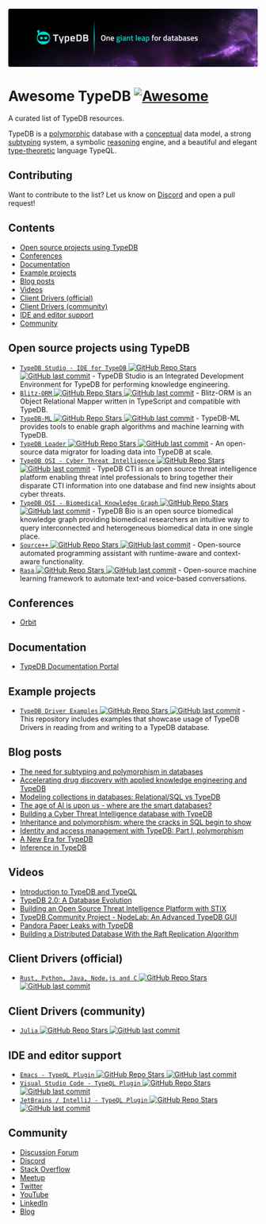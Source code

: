 [![TypeDB ![GitHub Repo Stars](https://img.shields.io/github/stars/typedb/typedb) ![GitHub last commit](https://img.shields.io/github/last-commit/typedb/typedb)](https://github.com/typedb/typedb/blob/2c5e3114cb4d19085a329b379eef590d7a3e9eda/docs/banner.png)](https://typedb.com)

# Awesome TypeDB [![Awesome](https://awesome.re/badge.svg)](https://awesome.re)

A curated list of TypeDB resources.

TypeDB is a [polymorphic](https://typedb.com/features#polymorphic-queries) database with a [conceptual](https://typedb.com/features#conceptual-modeling) data model, a strong [subtyping](https://typedb.com/features#strong-type-system) system, a symbolic [reasoning](https://typedb.com/features#symbolic-reasoning) engine, and a beautiful and elegant [type-theoretic](https://typedb.com/features#modern-language) language TypeQL.

## Contributing

Want to contribute to the list? Let us know on [Discord](https://typedb.com/discord) and open a pull request!

## Contents

- [Open source projects using TypeDB](#open-source-projects-using-typedb)
- [Conferences](#conferences)
- [Documentation](#documentation)
- [Example projects](#example-projects)
- [Blog posts](#blog-posts)
- [Videos](#videos)
- [Client Drivers (official)](#client-drivers-official)
- [Client Drivers (community)](#client-drivers-community)
- [IDE and editor support](#ide-and-editor-support)
- [Community](#community)

## Open source projects using TypeDB

- [`TypeDB Studio - IDE for TypeDB` ![GitHub Repo Stars](https://img.shields.io/github/stars/vaticle/typedb-studio) ![GitHub last commit](https://img.shields.io/github/last-commit/vaticle/typedb-studio)](https://github.com/vaticle/typedb-studio) - TypeDB Studio is an Integrated Development Environment for TypeDB for performing knowledge engineering.
- [`Blitz-ORM` ![GitHub Repo Stars](https://img.shields.io/github/stars/Blitzapps/blitz-orm) ![GitHub last commit](https://img.shields.io/github/last-commit/Blitzapps/blitz-orm)](https://github.com/Blitzapps/blitz-orm) - Blitz-ORM is an Object Relational Mapper written in TypeScript and compatible with TypeDB.
- [`TypeDB-ML` ![GitHub Repo Stars](https://img.shields.io/github/stars/vaticle/typedb-ml) ![GitHub last commit](https://img.shields.io/github/last-commit/vaticle/typedb-ml)](https://github.com/vaticle/typedb-ml) - TypeDB-ML provides tools to enable graph algorithms and machine learning with TypeDB.
- [`TypeDB Loader` ![GitHub Repo Stars](https://img.shields.io/github/stars/typedb-osi/typedb-loader) ![GitHub last commit](https://img.shields.io/github/last-commit/typedb-osi/typedb-loader)](https://github.com/typedb-osi/typedb-loader) - An open-source data migrator for loading data into TypeDB at scale.
- [`TypeDB OSI - Cyber Threat Intelligence` ![GitHub Repo Stars](https://img.shields.io/github/stars/typedb-osi/typedb-cti) ![GitHub last commit](https://img.shields.io/github/last-commit/typedb-osi/typedb-cti)](https://github.com/typedb-osi/typedb-cti) - TypeDB CTI is an open source threat intelligence platform enabling threat intel professionals to bring together their disparate CTI information into one database 
and find new insights about cyber threats.
- [`TypeDB OSI - Biomedical Knowledge Graph` ![GitHub Repo Stars](https://img.shields.io/github/stars/typedb-osi/typedb-bio) ![GitHub last commit](https://img.shields.io/github/last-commit/typedb-osi/typedb-bio)](https://github.com/typedb-osi/typedb-bio) - TypeDB Bio is an open source biomedical knowledge graph providing biomedical researchers an intuitive way to query interconnected and heterogeneous biomedical 
data in one single place.
- [`Source++` ![GitHub Repo Stars](https://img.shields.io/github/stars/sourceplusplus/Assistant) ![GitHub last commit](https://img.shields.io/github/last-commit/sourceplusplus/Assistant)](https://github.com/sourceplusplus/Assistant) - Open-source automated programming assistant with runtime-aware and context-aware functionality.
- [`Rasa` ![GitHub Repo Stars](https://img.shields.io/github/stars/RasaHQ/rasa) ![GitHub last commit](https://img.shields.io/github/last-commit/RasaHQ/rasa)](https://github.com/RasaHQ/rasa) - Open-source machine learning framework to automate text-and voice-based conversations.

## Conferences

- [Orbit](https://www.youtube.com/playlist?list=PLtEF8_xCPklY3P5NLSQb1SyIYLhQssxfY)

## Documentation

- [TypeDB Documentation Portal](https://typedb.com/docs)

## Example projects

- [`TypeDB Driver Examples` ![GitHub Repo Stars](https://img.shields.io/github/stars/vaticle/typedb-driver-examples) ![GitHub last commit](https://img.shields.io/github/last-commit/vaticle/typedb-driver-examples)](https://github.com/vaticle/typedb-driver-examples) - This repository includes examples that showcase usage of TypeDB Drivers in reading from and writing to a TypeDB database.

## Blog posts

- [The need for subtyping and polymorphism in databases](https://typedb.com/blog/the-need-for-subtyping-and-polymorphism-in-databases)
- [Accelerating drug discovery with applied knowledge engineering and TypeDB](https://typedb.com/blog/accelerating-drug-discovery-with-applied-knowledge-engineering-and-typedb)
- [Modeling collections in databases: Relational/SQL vs TypeDB](https://typedb.com/blog/modeling-collections-in-databases-relational-sql-vs-typedb)
- [The age of AI is upon us - where are the smart databases?](https://typedb.com/blog/the-age-of-ai-is-upon-us-where-are-the-smart-databases)
- [Building a Cyber Threat Intelligence database with TypeDB](https://typedb.com/blog/building-a-cyber-threat-intelligence-database-with-typedb)
- [Inheritance and polymorphism: where the cracks in SQL begin to show](https://typedb.com/blog/inheritance-and-polymorphism-where-the-cracks-in-sql-begin-to-show)
- [Identity and access management with TypeDB: Part I, polymorphism](https://typedb.com/blog/identity-and-access-management-with-typedb-part-i-polymorphism)
- [A New Era for TypeDB](https://typedb.com/blog/a-new-era-for-typedb)
- [Inference in TypeDB](https://typedb.com/blog/inference-in-typedb)

## Videos

- [Introduction to TypeDB and TypeQL](https://www.youtube.com/watch?v=e0lmTSb-rzY)
- [TypeDB 2.0: A Database Evolution](https://www.youtube.com/watch?v=DbnS1feTyOs)
- [Building an Open Source Threat Intelligence Platform with STIX](https://www.youtube.com/watch?v=xuiYorG8-1Q)
- [TypeDB Community Project - NodeLab: An Advanced TypeDB GUI](https://www.youtube.com/watch?v=ESupDcw70kQ)
- [Pandora Paper Leaks with TypeDB](https://www.youtube.com/watch?v=9EaxwUG9vAg)
- [Building a Distributed Database With the Raft Replication Algorithm](https://www.youtube.com/watch?v=oS42lN4qSJ4)

## Client Drivers (official)

- [`Rust, Python, Java, Node.js and C` ![GitHub Repo Stars](https://img.shields.io/github/stars/vaticle/typedb-driver) ![GitHub last commit](https://img.shields.io/github/last-commit/vaticle/typedb-driver)](https://github.com/vaticle/typedb-driver)

## Client Drivers (community)

- [`Julia` ![GitHub Repo Stars](https://img.shields.io/github/stars/Humans-of-Julia/TypeDBClient.jl) ![GitHub last commit](https://img.shields.io/github/last-commit/Humans-of-Julia/TypeDBClient.jl)](https://github.com/Humans-of-Julia/TypeDBClient.jl)

## IDE and editor support

- [`Emacs - TypeQL Plugin` ![GitHub Repo Stars](https://img.shields.io/github/stars/typedb-osi/typeql-plugin-emacs) ![GitHub last commit](https://img.shields.io/github/last-commit/typedb-osi/typeql-plugin-emacs)](https://github.com/typedb-osi/typeql-plugin-emacs)
- [`Visual Studio Code - TypeQL Plugin` ![GitHub Repo Stars](https://img.shields.io/github/stars/typedb-osi/typeql-plugin-vscode) ![GitHub last commit](https://img.shields.io/github/last-commit/typedb-osi/typeql-plugin-vscode)](https://github.com/typedb-osi/typeql-plugin-vscode)
- [`JetBrains / IntelliJ - TypeQL Plugin` ![GitHub Repo Stars](https://img.shields.io/github/stars/typedb-osi/typeql-plugin-jetbrains) ![GitHub last commit](https://img.shields.io/github/last-commit/typedb-osi/typeql-plugin-jetbrains)](https://github.com/typedb-osi/typeql-plugin-jetbrains)

## Community

- [Discussion Forum](https://forum.typedb.com)
- [Discord](https://typedb.com/discord)
- [Stack Overflow](https://stackoverflow.com/questions/tagged/vaticle-typedb%20vaticle-typeql?sort=Newest&edited=true)
- [Meetup](https://www.meetup.com/pro/typedb/)
- [Twitter](https://twitter.com/typedb_)
- [YouTube](https://www.youtube.com/c/vaticle)
- [LinkedIn](https://www.linkedin.com/groups/13657731/)
- [Blog](https://typedb.com/blog)
